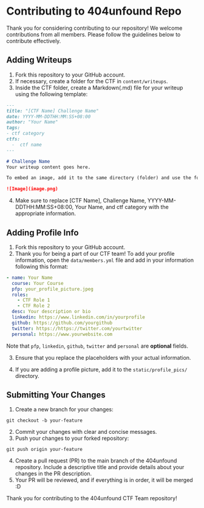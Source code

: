 # Contributing to 404unfound Repo

Thank you for considering contributing to our repository! We welcome contributions from all members. Please follow the guidelines below to contribute effectively.

## Adding Writeups

1. Fork this repository to your GitHub account.
2. If necessary, create a folder for the CTF in `content/writeups`. 
3. Inside the CTF folder, create a Markdown(.md) file for your writeup using the following template:

```markdown
---
title: "[CTF Name] Challenge Name"
date: YYYY-MM-DDTHH:MM:SS+08:00
author: "Your Name"
tags:
- ctf category
ctfs:
  -  ctf name
---

# Challenge Name
Your writeup content goes here.

To embed an image, add it to the same directory (folder) and use the following Markdown format:

![Image](image.png)
```
4. Make sure to replace [CTF Name], Challenge Name, YYYY-MM-DDTHH:MM:SS+08:00, Your Name, and ctf category with the appropriate information.

## Adding Profile Info

1. Fork this repository to your GitHub account.
2. Thank you for being a part of our CTF team! To add your profile information, open the `data/members.yml` file and add in your information following this format:

```yaml
- name: Your Name
  course: Your Course
  pfp: your_profile_picture.jpeg
  roles:
    - CTF Role 1
    - CTF Role 2
  desc: Your description or bio
  linkedin: https://www.linkedin.com/in/yourprofile
  github: https://github.com/yourgithub
  twitter: https://https://twitter.com/yourtwitter
  personal: https://www.yourwebsite.com

```
Note that `pfp`, `linkedin`, `github`, `twitter` and  `personal` are **optional** fields.

3. Ensure that you replace the placeholders with your actual information.

4. If you are adding a profile picture, add it to the `static/profile_pics/` directory.

## Submitting Your Changes

1. Create a new branch for your changes:
```git
git checkout -b your-feature
```
2. Commit your changes with clear and concise messages.
3. Push your changes to your forked repository:
```git
git push origin your-feature
```
4. Create a pull request (PR) to the main branch of the 404unfound repository. Include a descriptive title and provide details about your changes in the PR description.
5. Your PR will be reviewed, and if everything is in order, it will be merged :D

Thank you for contributing to the 404unfound CTF Team repository!

